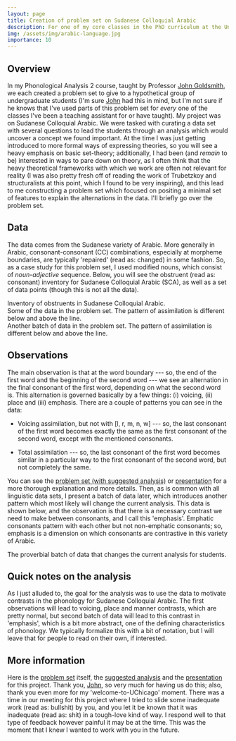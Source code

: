 ```yaml
---
layout: page
title: Creation of problem set on Sudanese Colloquial Arabic
description: For one of my core classes in the PhD curriculum at the University of Chicago, I created a problem set for undergraduates based on data from Sudanese Colloquial Arabic.
img: /assets/img/arabic-language.jpg
importance: 10
---
```


## Overview

In my Phonological Analysis 2 course, taught by Professor [John Goldsmith](http://people.cs.uchicago.edu/~jagoldsm/), we each created a problem set to give to a hypothetical group of undergraduate students (I'm sure [John](http://people.cs.uchicago.edu/~jagoldsm/) had this in mind, but I'm not sure if he knows that I've used parts of this problem set for *every* one of the classes I've been a teaching assistant for or have taught). My project was on Sudanese Colloquial Arabic. We were tasked with curating a data set with several questions to lead the students through an analysis which would uncover a concept we found important. At the time I was just getting introduced to more formal ways of expressing theories, so you will see a heavy emphasis on basic set-theory; additionally, I had been (and *remain* to be) interested in ways to pare down on theory, as I often think that the heavy theoretical frameworks with which we work are often not relevant for reality (I was also pretty fresh off of reading the work of Trubetzkoy and structuralists at this point, which I found to be very inspiring), and this lead to me constructing a problem set which focused on positing a minimal set of features to explain the alternations in the data. I'll briefly go over the problem set.

## Data

The data comes from the Sudanese variety of Arabic. More generally in Arabic, consonant-consonant (CC) combinations, especially at morpheme boundaries, are typically 'repaired' (read as: changed) in some fashion. So, as a case study for this problem set, I used modified nouns, which consist of *noun*-*adjective* sequence. Below, you will see the obstruent (read as: consonant) inventory for Sudanese Colloquial Arabic (SCA), as well as a set of data points (though this is not all the data).


<div class="row justify-content-md-center">
        <img class="img-fluid rounded z-depth-1" src="{{ '/assets/img/210111_problemset-inventory.png' | relative_url }}" alt="" title="example image"/>
</div>
<div class="caption">
    Inventory of obstruents in Sudanese Colloquial Arabic.
</div>

<div class="row justify-content-md-center">
        <img class="img-fluid rounded z-depth-1" src="{{ '/assets/img/210111_problemset-data-1.png' | relative_url }}" alt="" title="example image"/>
</div>
<div class="caption">
    Some of the data in the problem set. The pattern of assimilation is different below and above the line.
</div>

<div class="row justify-content-md-center">
        <img class="img-fluid rounded z-depth-1" src="{{ '/assets/img/210111_problemset-data-2.png' | relative_url }}" alt="" title="example image"/>
</div>
<div class="caption">
    Another batch of data in the problem set. The pattern of assimilation is different below and above the line.
</div>


## Observations

The main observation is that at the word boundary --- so, the end of the first word and the beginning of the second word --- we see an alternation in the final consonant of the first word, depending on what the second word is. This alternation is governed basically by a few things: (i) voicing, (ii) place and (iii) emphasis. There are a couple of patterns you can see in the data:

* Voicing assimilation, but not with [l, r, m, n, w] --- so, the last consonant of the first word becomes exactly the same as the first consonant of the second word, except with the mentioned consonants.

* Total assimilation --- so, the last consonant of the first word becomes similar in a particular way to the first consonant of the second word, but not completely the same.

You can see the <a href= "{{ '/assets/pdf/160311_RhodesBrandon_problemset_suggested_analysis.pdf' | relative_url }}">problem set (with suggested analysis)</a> or <a href= "{{ '/assets/pdf/160302_RhodesBrandon_presentationSCA.pdf' | relative_url }}">presentation</a> for a more thorough explanation and more details. Then, as is common with all linguistic data sets, I present a batch of data later, which introduces another pattern which most likely will change the current analysis. This data is shown below, and the observation is that there is a necessary contrast we need to make between consonants, and I call this 'emphasis'. Emphatic consonants pattern with each other but not non-emphatic consonants; so, emphasis is a dimension on which consonants are contrastive in this variety of Arabic. 

<div class="row justify-content-md-center">
        <img class="img-fluid rounded z-depth-1" src="{{ '/assets/img/210111_problemset-data-3.png' | relative_url }}" alt="" title="example image"/>
</div>
<div class="caption">
    The proverbial batch of data that changes the current analysis for students.
</div>


## Quick notes on the analysis

As I just alluded to, the goal for the analysis was to use the data to motivate contrasts in the phonology for Sudanese Colloquial Arabic. The first observations will lead to voicing, place and manner contrasts, which are pretty normal, but second batch of data will lead to this contrast in 'emphasis', which is a bit more abstract, one of the defining characteristics of phonology. We typically formalize this with a bit of notation, but I will leave that for people to read on their own, if interested.


## More information

Here is the <a href= "{{ '/assets/pdf/160311_RhodesBrandon_problemset.pdf' | relative_url }}">problem set</a> itself, the <a href= "{{ '/assets/pdf/160311_RhodesBrandon_problemset_suggested_analysis.pdf' | relative_url }}">suggested analysis</a> and the <a href= "{{ '/assets/pdf/160302_RhodesBrandon_presentationSCA.pdf' | relative_url }}">presentation</a> for this project. Thank you, [John](http://people.cs.uchicago.edu/~jagoldsm/), so very much for having us do this; also, thank you even more for my 'welcome-to-UChicago' moment. There was a time in our meeting for this project where I tried to slide some inadequate work (read as: bullshit) by you, and you let it be known that it was inadequate (read as: shit) in a tough-love kind of way. I respond well to that type of feedback however painful it may be at the time. This was the moment that I knew I wanted to work with you in the future.
